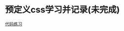 # 预定义css学习并记录(未完成)


[代码练习](https://github.com/zhao-farmer/learning-front-style/tree/main/pre_defined_css)
